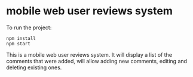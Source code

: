 # mobile web user reviews system

To run the project:

```
npm install
npm start
```

This is a mobile web user reviews system.
It will display a list of the comments that were added, will allow
adding new comments, editing and deleting existing ones.
